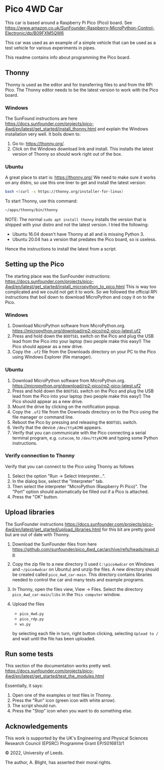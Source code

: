 # Pico 4WD Car

This car is based around a Raspberry Pi Pico (Pico) board.
See <https://www.amazon.co.uk/SunFounder-Raspberry-MicroPython-Control-Electronic/dp/B09FXM5QW6>

This car was used as an example of a simple vehicle that can be used as a test vehicle for various experiments in pipes.

This readme contains info about programming the Pico board.

## Thonny

Thonny is used as the editor and for transferring files to and from the
RPi Pico.  The Thonny editor needs to be the latest version to work with the Pico board.

### Windows

The SunFound instructions are here <https://docs.sunfounder.com/projects/pico-4wd/en/latest/get_started/install_thonny.html> and explain the Windows installation very well.  It boils down to:

1. Go to: <https://thonny.org/>.
2. Click on the Windows download link and install.  This installs the latest
    version of Thonny so should work right out of the box.

### Ubuntu

A great place to start is: <https://thonny.org/>  We need to make sure it
works on any distro, so use this one liner to get and install the latest
version:

```bash
bash <(curl -s https://thonny.org/installer-for-linux)
```

To start Thonny, use this command:

```bash
~/apps/thonny/bin/thonny
```

NOTE: The normal `sudo apt install thonny` installs the version that is
shipped with your distro and not the latest version.  I tried the
following:

* Ubuntu 16.04 doesn't have Thonny at all and is missing Python 3.
* Ubuntu 20.04 has a version that predates the Pico board, so is useless.

Hence the instructions to install the latest from a script.

## Setting up the Pico

The starting place was the SunFounder instructions:
<https://docs.sunfounder.com/projects/pico-4wd/en/latest/get_started/install_micropython_to_pico.html>
This is way too complicated and we could not get it to work.  So we followed
the official RPi instructions that boil down to download MicroPython and copy
it on to the Pico.

### Windows

1. Download MicroPython software from MicroPython.org.
<https://micropython.org/download/rp2-pico/rp2-pico-latest.uf2>
2. Press and hold down the `BOOTSEL` switch on the Pico and plug the USB lead
    from the Pico into your laptop (two people make this easy!)  The Pico should appear as a new drive.
3. Copy the `.uf2` file from the Downloads directory on your PC to the Pico using Windows Explorer (file manager).

### Ubuntu

1. Download MicroPython software from MicroPython.org.
<https://micropython.org/download/rp2-pico/rp2-pico-latest.uf2>
2. Press and hold down the `BOOTSEL` switch on the Pico and plug the USB lead
    from the Pico into your laptop (two people make this easy!)  The Pico should appear as a new drive.
3. Mount the drive by clicking on the notification popup.
4. Copy the `.uf2` file from the Downloads directory on to the Pico using the file manager or command line.
5. Reboot the Pico by pressing and releasing the `BOOTSEL` switch.
6. Verify that the device `/dev/ttyACM0` appears.
7. Verify that you can communicate with the Pico connecting a serial terminal
    program, e.g. `cutecom`, to `/dev/ttyACM0` and typing some Python
    instructions.

### Verify connection to Thonny

Verify that you can connect to the Pico using Thonny as follows

1. Select the option "Run -> Select Interpreter...".
2. In the dialog box, select the "Interpreter" tab.
3. Then select the interpreter "MicroPython (Raspberry Pi Pico)".  The
     "Port" option should automatically be filled out if a Pico is attached.
4. Press the "OK" button.

## Upload libraries

The SunFounder instructions
<https://docs.sunfounder.com/projects/pico-4wd/en/latest/get_started/upload_libraries.html>
for this bit are pretty good but are out of date with Thonny.

1. Download the SunFounder files from here
<https://github.com/sunfounder/pico_4wd_car/archive/refs/heads/main.zip>
2. Copy the zip file to a new directory (I used `C:\pico4wdcar` on Windows and
    `~/pico4wdcar` on Ubuntu) and unzip the files.  A new directory should be
    created called `pico_4wd_car-main`.  This directory contains libraries
    needed to control the car and many tests and example programs.
3. In Thonny, open the files view, View -> Files.  Select the directory
    `pico_4wd_car-main/libs` in the `This computer` window.
4. Upload the files

    * `pico_4wd.py`
    * `pico_rdp.py`
    * `ws.py`

   by selecting each file in turn, right button clicking, selecting
   `Upload to /` and wait until the file has been uploaded.

## Run some tests

This section of the documentation works pretty well.
<https://docs.sunfounder.com/projects/pico-4wd/en/latest/get_started/test_the_modules.html>

Essentially, it says:

1. Open one of the examples or test files in Thonny.
2. Press the "Run" icon (green icon with white arrow).
3. The script should run.
4. Press the "Stop" icon when you want to do something else.

## Acknowledgements

This work is supported by the UK's Engineering and Physical Sciences Research Council (EPSRC) Programme Grant EP/S016813/1

© 2022, University of Leeds.

The author, A. Blight, has asserted their moral rights.
